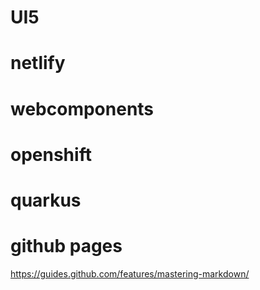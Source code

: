 # UI5

# netlify

# webcomponents

# openshift

# quarkus

# github pages
https://guides.github.com/features/mastering-markdown/

